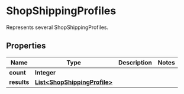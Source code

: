 

# ShopShippingProfiles

Represents several ShopShippingProfiles.

## Properties

Name | Type | Description | Notes
------------ | ------------- | ------------- | -------------
**count** | **Integer** |  | 
**results** | [**List&lt;ShopShippingProfile&gt;**](ShopShippingProfile.md) |  | 



